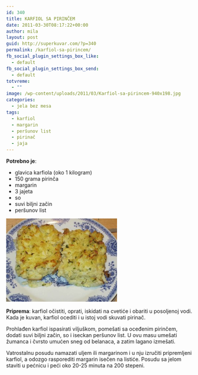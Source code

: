 ```yaml
---
id: 340
title: KARFIOL SA PIRINČEM
date: 2011-03-30T08:17:22+00:00
author: mila
layout: post
guid: http://superkuvar.com/?p=340
permalink: /karfiol-sa-pirincem/
fb_social_plugin_settings_box_like:
  - default
fb_social_plugin_settings_box_send:
  - default
totvreme:
  - ""
image: /wp-content/uploads/2011/03/Karfiol-sa-pirincem-940x198.jpg
categories:
  - jela bez mesa
tags:
  - karfiol
  - margarin
  - peršunov list
  - pirinač
  - jaja
---
```

**Potrebno je**:

  * glavica karfiola (oko 1 kilogram)
  * 150 grama pirinča
  * margarin
  * 3 jajeta
  * so
  * suvi biljni začin
  * peršunov list

<img class="alignnone size-medium wp-image-4499" title="Karfiol sa pirincem" src="/wp-content/uploads/2011/03/Karfiol-sa-pirincem-300x225.jpg" alt="" width="300" height="225" /> 

**Priprema**: karfiol očistiti, oprati, iskidati na cvetiće i obariti u posoljenoj vodi. Kada je kuvan, karfiol ocediti i u istoj vodi skuvati pirinač.

Prohlađen karfiol ispasirati viljuškom, pomešati sa oceđenim pirinčem, dodati suvi biljni začin, so i iseckan peršunov list. U ovu masu umešati žumanca i čvrsto umućen sneg od belanaca, a zatim lagano izmešati.

Vatrostalnu posudu namazati uljem ili margarinom i u nju izručiti pripremljeni karfiol, a odozgo rasporediti margarin isečen na listiće. Posudu sa jelom staviti u pećnicu i peći oko 20-25 minuta na 200 stepeni.